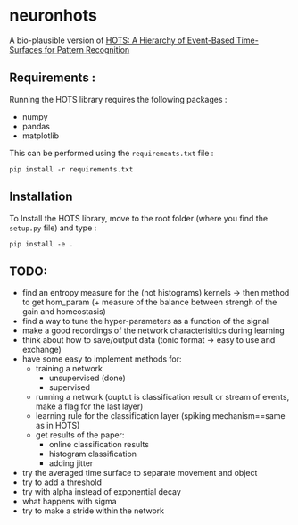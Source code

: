 # neuronhots

A bio-plausible version of [HOTS: A Hierarchy of Event-Based Time-Surfaces for Pattern Recognition](https://ieeexplore.ieee.org/abstract/document/7508476)

## Requirements :
Running the HOTS library requires the following packages :

* numpy
* pandas
* matplotlib

This can be performed using the `requirements.txt` file :
```
pip install -r requirements.txt
```


## Installation


To Install the HOTS library, move to the root folder (where you find the `setup.py` file) and type :
```
pip install -e .
```

## TODO:
- find an entropy measure for the (not histograms) kernels -> then method to get hom_param (+ measure of the balance between strengh of the gain and homeostasis)
- find a way to tune the hyper-parameters as a function of the signal
- make a good recordings of the network characterisitics during learning
- think about how to save/output data (tonic format -> easy to use and exchange)
- have some easy to implement methods for:
    - training a network
        - unsupervised (done)
        - supervised
    - running a network (ouptut is classification result or stream of events, make a flag for the last layer)
    - learning rule for the classification layer (spiking mechanism==same as in HOTS)
    - get results of the paper:
        - online classification results
        - histogram classification 
        - adding jitter
- try the averaged time surface to separate movement and object
- try to add a threshold
- try with alpha instead of exponential decay
- what happens with sigma
- try to make a stride within the network
